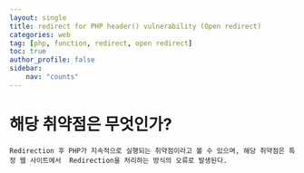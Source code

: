 ```yaml
---
layout: single
title: redirect for PHP header() vulnerability (Open redirect)
categories: web
tag: [php, function, redirect, open redirect]
toc: true
author_profile: false
sidebar:
    nav: "counts"
---
```

# 해당 취약점은 무엇인가?
`
Redirection 후 PHP가 지속적으로 실행되는 취약점이라고 볼 수 있으며, 해당 취약점은 특정 웹 사이트에서 
Redirection을 처리하는 방식의 오류로 발생된다.
`